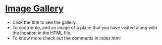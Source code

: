 # [Image Gallery](https://mohdfawad99.github.io/live-image-gallery/)
- Click the title to see the gallery.
- To contribute, add an image of a place that you have visited along with the location in the HTML file. 
- To know more check out the comments in index.html
